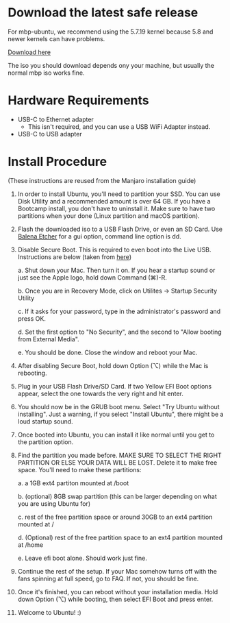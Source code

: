# Download the latest safe release

For mbp-ubuntu, we recommend using the 5.7.19 kernel because 5.8 and newer kernels can have problems.

[Download here](https://github.com/marcosfad/mbp-ubuntu/releases/tag/v20.04-5.7.19-1)

The iso you should download depends ony your machine, but usually the normal mbp iso works fine.

# Hardware Requirements

* USB-C to Ethernet adapter
    * This isn't required, and you can use a USB WiFi Adapter instead.
* USB-C to USB adapter

# Install Procedure

(These instructions are reused from the Manjaro installation guide)

1. In order to install Ubuntu, you'll need to partition your SSD. You can use Disk Utility and a recommended amount is over 64 GB. If you have a Bootcamp install, you don't have to uninstall it. Make sure to have two partitions when your done (Linux partition and macOS partition).
2. Flash the downloaded iso to a USB Flash Drive, or even an SD Card. Use [Balena Etcher](https://www.balena.io/etcher/) for a gui option, command line option is dd.
3. Disable Secure Boot. This is required to even boot into the Live USB. Instructions are below (taken from [here](https://support.apple.com/en-au/HT208330))

    a. Shut down your Mac. Then turn it on. If you hear a startup sound or just see the Apple logo, hold down Command (⌘)-R.

    b. Once you are in Recovery Mode, click on Utilites -> Startup Security Utility

    c. If it asks for your password, type in the administrator's password and press OK.

    d. Set the first option to "No Security", and the second to "Allow booting from External Media".

    e. You should be done. Close the window and reboot your Mac.

4. After disabling Secure Boot, hold down Option (⌥) while the Mac is rebooting.
5. Plug in your USB Flash Drive/SD Card. If two Yellow EFI Boot options appear, select the one towards the very right and hit enter.
6. You should now be in the GRUB boot menu. Select "Try Ubuntu without installing". Just a warning, if you select "Install Ubuntu", there might be a loud startup sound.
7. Once booted into Ubuntu, you can install it like normal until you get to the partition option.
8. Find the partition you made before. MAKE SURE TO SELECT THE RIGHT PARTITION OR ELSE YOUR DATA WILL BE LOST. Delete it to make free space. You'll need to make these partitions:

    a. a 1GB ext4 partiton mounted at /boot

    b. (optional) 8GB swap partition (this can be larger depending on what you are using Ubuntu for) 

    c. rest of the free partition space or around 30GB to an ext4 partition mounted at /

    d. (Optional) rest of the free partition space to an ext4 partition mounted at /home

    e. Leave efi boot alone. Should work just fine.

9. Continue the rest of the setup. If your Mac somehow turns off with the fans spinning at full speed, go to FAQ. If not, you should be fine.
10. Once it's finished, you can reboot without your installation media. Hold down Option (⌥) while booting, then select EFI Boot and press enter.
11. Welcome to Ubuntu! :)
